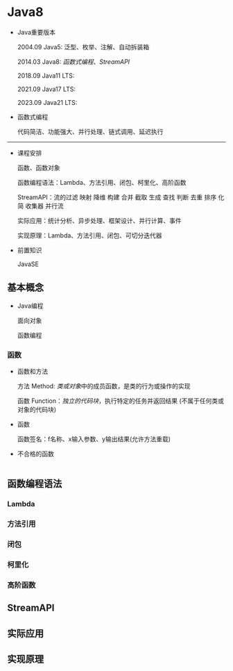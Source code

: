 # Java8

- Java重要版本

  2004.09  Java5: 泛型、枚举、注解、自动拆装箱

  2014.03  Java8: *函数式编程*、*StreamAPI*

  2018.09  Java11 LTS: 

  2021.09  Java17 LTS: 

  2023.09  Java21 LTS: 

- 函数式编程

  代码简洁、功能强大、并行处理、链式调用、延迟执行

  



---

- 课程安排

  函数、函数对象

  函数编程语法：Lambda、方法引用、闭包、柯里化、高阶函数

  StreamAPI：流的过滤 映射 降维 构建 合并 截取 生成 查找 判断 去重 排序 化简 收集器 并行流

  实际应用：统计分析、异步处理、框架设计、并行计算、事件

  实现原理：Lambda、方法引用、闭包、可切分迭代器

- 前置知识

  JavaSE

  



## 基本概念

- Java编程

  面向对象

  函数编程

  



### 函数

- 函数和方法

  方法 Method: *类或对象*中的成员函数，是类的行为或操作的实现

  函数 Function：*独立的代码块*，执行特定的任务并返回结果 (不属于任何类或对象的代码块)

- 函数

  函数签名：f名称、x输入参数、y输出结果(允许方法重载)

- 不合格的函数

  ```
  
  ```

  













## 函数编程语法

### Lambda







### 方法引用





### 闭包





### 柯里化





### 高阶函数







## StreamAPI





## 实际应用







## 实现原理



































